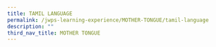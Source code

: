 ```yaml
---
title: TAMIL LANGUAGE
permalink: /jwps-learning-experience/MOTHER-TONGUE/tamil-language
description: ""
third_nav_title: MOTHER TONGUE
---
```

